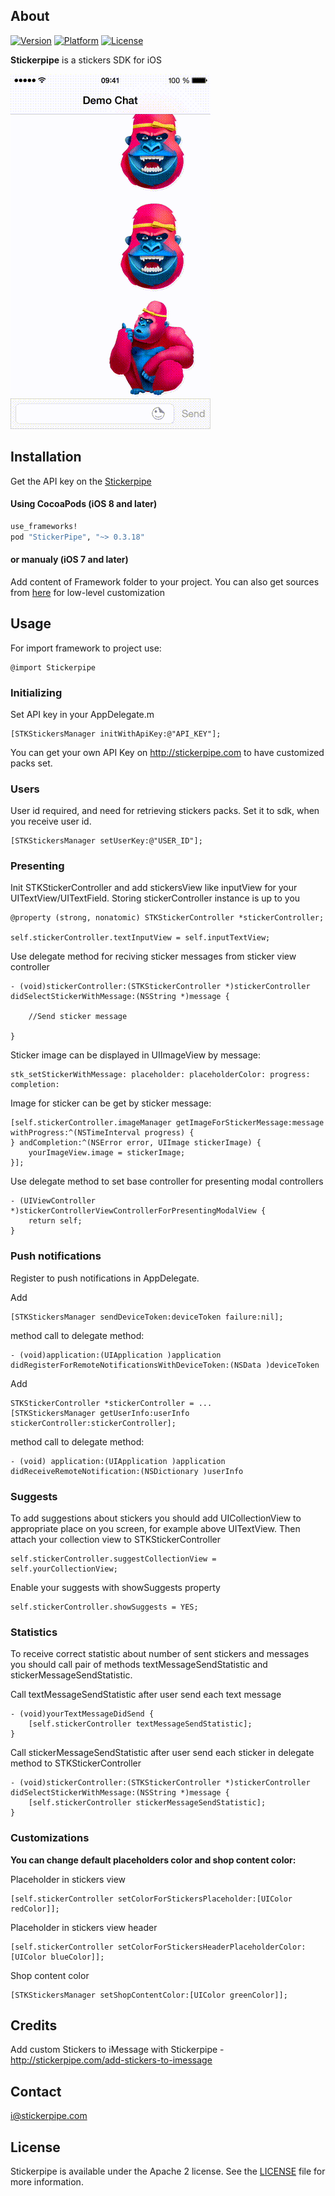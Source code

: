 ## About
[![Version](https://cocoapod-badges.herokuapp.com/v/StickerPipe/badge.png)](http://stickerpipe.com)
[![Platform](https://cocoapod-badges.herokuapp.com/p/StickerPipe/badge.png)](http://stickerpipe.com)
[![License](https://cocoapod-badges.herokuapp.com/l/StickerPipe/badge.(png|svg))](http://stickerpipe.com)

**Stickerpipe** is a stickers SDK for iOS

![ios](ios.gif)

## Installation

Get the API key on the [Stickerpipe](http://stickerpipe.com/)

#### Using CocoaPods (iOS 8 and later)
```ruby
use_frameworks!
pod "StickerPipe", "~> 0.3.18"
```

#### or manualy (iOS 7 and later)

Add content of Framework folder to your project. You can also get sources from [here](https://github.com/908Inc/stickerpipe-ios-sdk) for low-level customization

## Usage

For import framework to project use:
```objc
@import Stickerpipe
```

### Initializing 

Set API key in your AppDelegate.m 

```objc
[STKStickersManager initWithApiKey:@"API_KEY"];
```

You can get your own API Key on http://stickerpipe.com to have customized packs set.

### Users

User id required, and need for retrieving stickers packs. Set it to sdk, when you receive user id.

```objc
[STKStickersManager setUserKey:@"USER_ID"];
```

### Presenting

Init STKStickerController and add stickersView like inputView for your UITextView/UITextField. Storing stickerController instance is up to you

```objc
@property (strong, nonatomic) STKStickerController *stickerController;

self.stickerController.textInputView = self.inputTextView;
```

Use delegate method for reciving sticker messages from sticker view controller


```objc
- (void)stickerController:(STKStickerController *)stickerController didSelectStickerWithMessage:(NSString *)message {
    
    //Send sticker message
    
}
```

Sticker image can be displayed in UIImageView by message:
```objc
stk_setStickerWithMessage: placeholder: placeholderColor: progress: completion:
```

Image for sticker can be get by sticker message:
```objc
[self.stickerController.imageManager getImageForStickerMessage:message withProgress:^(NSTimeInterval progress) {
} andCompletion:^(NSError error, UIImage stickerImage) {
    yourImageView.image = stickerImage;
}];
```

Use delegate method to set base controller for presenting modal controllers 

```objc
- (UIViewController *)stickerControllerViewControllerForPresentingModalView {
    return self;
}
```

### Push notifications
Register to push notifications in AppDelegate. 

Add 
```objc
[STKStickersManager sendDeviceToken:deviceToken failure:nil];
```
method call to delegate method:
```objc
- (void)application:(UIApplication )application didRegisterForRemoteNotificationsWithDeviceToken:(NSData )deviceToken  
```

Add
```objc
STKStickerController *stickerController = ...
[STKStickersManager getUserInfo:userInfo stickerController:stickerController];
```
method call to delegate method:
```objc
- (void) application:(UIApplication )application didReceiveRemoteNotification:(NSDictionary )userInfo
```

### Suggests

To add suggestions about stickers you should add UICollectionView to appropriate place on you screen, for example above UITextView. Then attach your collection view to STKStickerController

```objc
self.stickerController.suggestCollectionView = self.yourCollectionView;
```
Enable your suggests with showSuggests property

```objc
self.stickerController.showSuggests = YES;
```

### Statistics

To receive correct statistic about number of sent stickers and messages you should call pair of methods textMessageSendStatistic and stickerMessageSendStatistic.

Call textMessageSendStatistic after user send each text message

```objc
- (void)yourTextMessageDidSend {
    [self.stickerController textMessageSendStatistic];
}
```

Call stickerMessageSendStatistic after user send each sticker in delegate method to STKStickerController

```objc
- (void)stickerController:(STKStickerController *)stickerController didSelectStickerWithMessage:(NSString *)message {
    [self.stickerController stickerMessageSendStatistic];
}
```


### Сustomizations

**You can change default placeholders color and shop content color:**


Placeholder in stickers view

```objc
[self.stickerController setColorForStickersPlaceholder:[UIColor redColor]];
```

Placeholder in stickers view header

```objc
[self.stickerController setColorForStickersHeaderPlaceholderColor:[UIColor blueColor]];
```

Shop content color

```objc
[STKStickersManager setShopContentColor:[UIColor greenColor]];
```

## Credits

Add custom Stickers to iMessage with Stickerpipe - http://stickerpipe.com/add-stickers-to-imessage

## Contact

i@stickerpipe.com

## License

Stickerpipe is available under the Apache 2 license. See the [LICENSE](LICENSE) file for more information.

